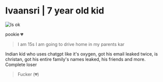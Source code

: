 # Ivaansri | 7 year old kid

![Is ok](https://badgen.net/static/status/ok/green?icon=discord)

pookie 💔  

> I am 15s
> I am going to drive home in my parents kar  

Indian kid who uses chatgpt like it's oxygen, got his email leaked twice, is
christan, got his entire family's names leaked, his friends and more.
Complete loser

> Fucker (💔)
